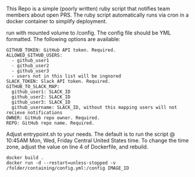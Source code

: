 This Repo is a simple (poorly written) ruby script that notifies team members about open PRS. The ruby script automatically runs via cron in a docker container to simplify deployment.

run with mounted volume to /config. The config file should be YML formatted. The following options are available:

```
GITHUB_TOKEN: GitHub API token. Required.
ALLOWED_GITHUB_USERS:
  - github_user1
  - github_user2
  - github_user3
  - users not in this list will be ingnored
SLACK_TOKEN: Slack API token. Required.
GITHUB_TO_SLACK_MAP:
  github_user1: SLACK_ID
  github_user2: SLACK_ID
  github_user3: SLACK_ID
  github_username: SLACK_ID, without this mapping users will not recieve notifications
OWNER: GitHub repo owner. Required.
REPO: GitHub repo name. Required.
```

Adjust entrypoint.sh to your needs. The default is to run the script @ 10:45AM Mon, Wed, Friday Central United States time.
To change the time zone, adjust the value on line 4 of Dockerfile, and rebuild.

```
docker build .
docker run -d --restart=unless-stopped -v /folder/containing/config.yml:/config IMAGE_ID
```
